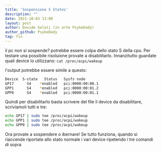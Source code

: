```yaml
---
title: 'Sospensione S States'
description: ""
date: 2021-10-03 13:00
layout: post
author: Davide Galati (in arte PsykeDady)
author_github: PsykeDady
tag: fix
---
```


il pc non si sospende? potrebbe essere colpa dello stato S della cpu. 
Per testare una possibile risoluione provate a disabilitarlo. Innanzitutto guardate quali device lo utilizzano: 
`cat /proc/acpi/wakeup`

l'output potrebbe essere simile a questo: 
```bash
Device	S-state	  Status   Sysfs node
GP17	  S4	*enabled   pci:0000:00:08.1
GPP1	  S4	*enabled   pci:0000:00:01.2
GPP0	  S4	*enabled   pci:0000:00:01.1
```

Quindi per disabilitarlo basta scrivere del file il device da disabilitare, scriviamoli tutti e tre: 

```bash
echo GP17 | sudo tee /proc/acpi/wakeup
echo GPP1 | sudo tee /proc/acpi/wakeup
echo GPP0 | sudo tee /proc/acpi/wakeup
```

Ora provate a sospendere o ibernare! Se tutto funziona, quando si riaccende riportate allo stato normale i vari device ripetendo i tre comandi di sopra 
